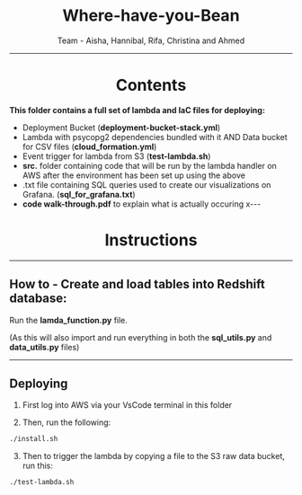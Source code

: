 <h1 align="center"> Where-have-you-Bean </h1>

<p align="center"> Team - Aisha, Hannibal, Rifa, Christina and Ahmed  </p>

---


<h1 align="center"> Contents </h1>


**This folder contains a full set of lambda and IaC files for deploying:**

- Deployment Bucket (**deployment-bucket-stack.yml**)
- Lambda with psycopg2 dependencies bundled with it  AND  Data bucket for CSV files (**cloud_formation.yml**)
- Event trigger for lambda from S3 (**test-lambda.sh**)
- **src.** folder containing code that will be run by the lambda handler on AWS after the environment has been set up using the above 
- .txt file containing SQL queries used to create our visualizations on Grafana. (**sql_for_grafana.txt**)
- **code walk-through.pdf** to explain what is actually occuring
x---


<h1 align="center"> Instructions </h1>


---



## How to - Create and load tables into Redshift database:


Run the **lamda_function.py** file.

(As this will also import and run everything in both the **sql_utils.py** and **data_utils.py** files)

---


## Deploying

1) First log into AWS via your VsCode terminal in this folder


2) Then, run the following:

```sh
./install.sh
```

3) Then to trigger the lambda by copying a file to the S3 raw data bucket, run this:

```sh
./test-lambda.sh
```
